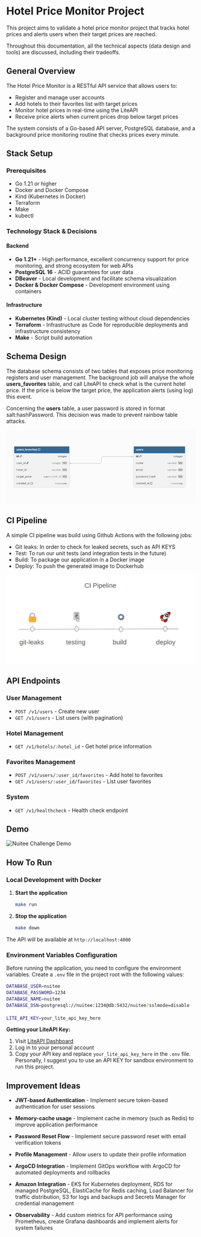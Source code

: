 # Hotel Price Monitor Project

This project aims to validate a hotel price monitor project that tracks hotel prices and alerts users when their target prices are reached.

Throughout this documentation, all the technical aspects (data design and tools) are discussed, including their tradeoffs.

## General Overview

The Hotel Price Monitor is a RESTful API service that allows users to:

- Register and manage user accounts
- Add hotels to their favorites list with target prices
- Monitor hotel prices in real-time using the LiteAPI
- Receive price alerts when current prices drop below target prices

The system consists of a Go-based API server, PostgreSQL database, and a background price monitoring routine that checks prices every minute.

## Stack Setup

### Prerequisites

- Go 1.21 or higher
- Docker and Docker Compose
- Kind (Kubernetes in Docker)
- Terraform
- Make
- kubectl

### Technology Stack & Decisions

#### Backend

- **Go 1.21+** - High performance, excellent concurrency support for price monitoring, and strong ecosystem for web APIs
- **PostgreSQL 16** - ACID guarantees for user data
- **DBeaver** - Local development and facilitate schema visualization
- **Docker & Docker Compose** - Development environment using containers

#### Infrastructure

- **Kubernetes (Kind)** - Local cluster testing without cloud dependencies
- **Terraform** - Infrastructure as Code for reproducible deployments and infrastructure consistency
- **Make** - Script build automation

## Schema Design

The database schema consists of two tables that exposes price monitoring registers and user management. The background job will analyse the whole **users_favorites** table, and call LiteAPI to check what is the current hotel price. If the price is below the target price, the application alerts (using log) this event.

Concerning the **users** table, a user password is stored in format salt:hashPassword. This decision was made to prevent rainbow table attacks.

![Database Schema Diagram](docs/tables.jpg?raw=true "Database schema design")

## CI Pipeline

A simple CI pipeline was build using Github Actions with the following jobs:

- Git leaks: In order to check for leaked secrets, such as API KEYS
- Test: To run our unit tests (and integration tests in the future)
- Build: To package our application in a Docker image
- Deploy: To push the generated image to Dockerhub

![CI Pipeline workflow](https://raw.githubusercontent.com/madfelps/challenge-nuitee/main/docs/pipeline.jpg "Pipeline workflow")

## API Endpoints

### User Management

- `POST /v1/users` - Create new user
- `GET /v1/users` - List users (with pagination)

### Hotel Management

- `GET /v1/hotels/:hotel_id` - Get hotel price information

### Favorites Management

- `POST /v1/users/:user_id/favorites` - Add hotel to favorites
- `GET /v1/users/:user_id/favorites` - List user favorites

### System

- `GET /v1/healthcheck` - Health check endpoint

## Demo

![Nuitee Challenge Demo](docs/nuitee.gif?raw=true "Application Demo")

## How To Run

### Local Development with Docker

1. **Start the application**

   ```bash
   make run
   ```

2. **Stop the application**
   ```bash
   make down
   ```

The API will be available at `http://localhost:4000`

### Environment Variables Configuration

Before running the application, you need to configure the environment variables. Create a `.env` file in the project root with the following values:

```bash
DATABASE_USER=nuitee
DATABASE_PASSWORD=1234
DATABASE_NAME=nuitee
DATABASE_DSN=postgresql://nuitee:1234@db:5432/nuitee?sslmode=disable

LITE_API_KEY=your_lite_api_key_here
```

**Getting your LiteAPI Key:**

1. Visit [LiteAPI Dashboard](https://dashboard.liteapi.travel/apikeys)
2. Log in to your personal account
3. Copy your API key and replace `your_lite_api_key_here` in the `.env` file. Personally, I suggest you to use an API KEY for sandbox environment to run this project.

## Improvement Ideas

- **JWT-based Authentication** - Implement secure token-based authentication for user sessions
- **Memory-cache usage** - Implement cache in memory (such as Redis) to improve application performance

- **Password Reset Flow** - Implement secure password reset with email verification tokens
- **Profile Management** - Allow users to update their profile information

- **ArgoCD Integration** - Implement GitOps workflow with ArgoCD for automated deployments and rollbacks

- **Amazon Integration** - EKS for Kubernetes deployment, RDS for managed PostgreSQL, ElastiCache for Redis caching, Load Balancer for traffic distribution, S3 for logs and backups and Secrets Manager for credential management

- **Observability** - Add custom metrics for API performance using Prometheus, create Grafana dashboards and implement alerts for system failures
